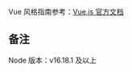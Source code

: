 Vue 风格指南参考：[Vue.js 官方文档](https://v2.cn.vuejs.org/v2/style-guide/index.html#Prop-%E5%AE%9A%E4%B9%89%E5%BF%85%E8%A6%81)

## 备注

Node 版本：v16.18.1 及以上
